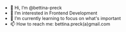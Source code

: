 - 👋 Hi, I’m @bettina-preck
- 👀 I’m interested in Frontend Development
- 🌱 I’m currently learning to focus on what's important
- 📫 How to reach me: bettina.preck(a)gmail.com

<!---
bettina-preck/bettina-preck is a ✨ special ✨ repository because its `README.md` (this file) appears on your GitHub profile.
You can click the Preview link to take a look at your changes.
--->
